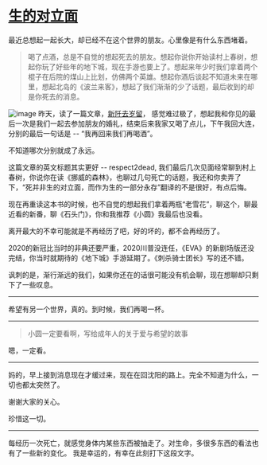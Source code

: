 # [生的对立面](https://github.com/yihong0618/gitblog/issues/196)

最近总想起一起长大，却已经不在这个世界的朋友。心里像是有什么东西堵着。

> 喝了点酒，总是不自觉的想起死去的朋友。想起你说你开始读村上春树，想起你玩了好些年的地下城，现在手游也要上了。想起来年少时我们拿着两个棍子在后院的煤山上比划，仿佛两个英雄。想起你酒后谈起不知道未来在哪里，想起北岛的《波兰来客》，想起了我们渐渐的少了话题，最后收到的却是你死去的消息。

![image](https://user-images.githubusercontent.com/15976103/101720620-0cb25b00-3ae1-11eb-93e2-f8bd77809b6a.png)
昨天，读了一篇文章，[新阡去岁留](https://fallen.moe/respect2dead/)， 感觉难过极了，想起我和你见的最后一次是我们一起去参加朋友的婚礼，结束后来我家又喝了点儿，下午我回大连，分别的最后一句话是 -- “我再回来我们再喝酒”。

不知道哪次分别就成了永远。

这篇文章的英文标题其实更好 -- respect2dead, 我们最后几次见面经常聊到村上春树，你说你在读《挪威的森林》，也聊过几句死亡的话题，我还和你卖弄了下，“死并非生的对立面，而作为生的一部分永存”翻译的不是很好，有点后悔。

现在再重读这本书的时候，也不自觉的想起我们拿着两瓶“老雪花”，聊这个，聊最近看的新番，聊《石头门》，你和我推荐《小圆》我最后也没看。

离开最大的不幸可能就是不再经历了吧，好的坏的，都不会再经历了。

2020的新冠比当时的非典还要严重，2020川普没连任，《EVA》的新剧场版还没完结，你当时就期待的《地下城》手游延期了。《刺杀骑士团长》写的还不错。

讽刺的是，渐行渐远的我们，如果你还在的话很可能没有机会聊，现在想聊却只剩下了一些叹息。

---

希望有另一个世界，真的。到时候，我们再喝一杯。

---

> 小圆一定要看啊，写给成年人的关于爱与希望的故事

嗯，一定看。

---

妈的，早上接到消息现在才缓过来，现在在回沈阳的路上。完全不知道为什么，一切也都太突然了。

谢谢大家的关心。

珍惜这一切。

---

每经历一次死亡，就感觉身体内某些东西被抽走了。对生命，多很多东西的看法也有了一些新的变化。
我是幸运的，有幸在此刻打下这段文字。

